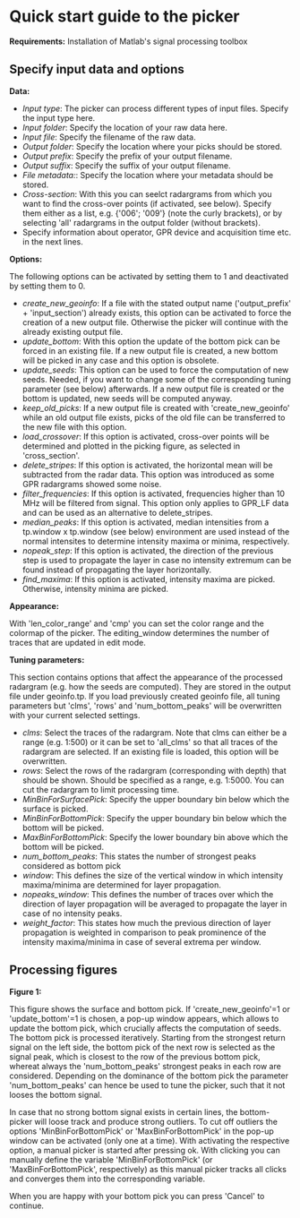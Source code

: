 # Quick start guide to the picker

**Requirements:** Installation of Matlab's signal processing toolbox

## Specify input data and options 

**Data:**

* *Input type*: The picker can process different types of input files. Specify the input type here.
* *Input folder*: Specify the location of your raw data here.  
* *Input file*: Specify the filename of the raw data. 
* *Output folder*: Specify the location where your picks should be stored. 
* *Output prefix*: Specify the prefix of your output filename. 
* *Output suffix*: Specify the suffix of your output filename.
* *File metadata:*: Specify the location where your metadata should be stored. 
* *Cross-section*: With this you can seelct radargrams from which you want to find the cross-over points (if activated, see below). Specify them either as a list, e.g. {'006'; '009'} (note the curly brackets), or by selecting 'all' radargrams in the output folder (without brackets).
* Specify information about operator, GPR device and acquisition time etc. in the next lines. 

**Options:**

The following options can be activated by setting them to 1 and deactivated by setting them to 0. 

* *create_new_geoinfo*: If a file with the stated output name ('output_prefix' + 'input_section') already exists, this option can be activated to force the creation of a new output file. Otherwise the picker will continue with the already existing output file.
* *update_bottom*: With this option the update of the bottom pick can be forced in an existing file. If a new output file is created, a new bottom will be picked in any case and this option is obsolete.
* *update_seeds*: This option can be used to force the computation of new seeds. Needed, if you want to change some of the corresponding tuning parameter (see below) afterwards. If a new output file is created or the bottom is updated, new seeds will be computed anyway.
* *keep_old_picks*: If a new output file is created with 'create_new_geoinfo' while an old output file exists, picks of the old file can be transferred to the new file with this option.
* *load_crossover*: If this option is activated, cross-over points will be determined and plotted in the picking figure, as selected in 'cross_section'.
* *delete_stripes*: If this option is activated, the horizontal mean will be subtracted from the radar data. This option was introduced as some GPR radargrams showed some noise. 
* *filter_frequencies*: If this option is activated, frequencies higher than 10 MHz will be filtered from signal. This option only applies to GPR_LF data and can be used as an alternative to delete_stripes.
* *median_peaks*: If this option is activated, median intensities from a tp.window x tp.window (see below) environment are used instead of the normal intensites to determine intensity maxima or minima, respectively.
* *nopeak_step*: If this option is activated, the direction of the previous step is used to propagate the layer in case no intensity extremum can be found instead of propagating the layer horizontally.  
* *find_maxima*: If this option is activated, intensity maxima are picked. Otherwise, intensity minima are picked. 

**Appearance:**

With 'len_color_range' and 'cmp' you can set the color range and the colormap of the picker. 
The editing_window determines the number of traces that are updated in edit mode. 

**Tuning parameters:**

This section contains options that affect the appearance of the processed radargram (e.g. how the seeds are computed). They are stored in the output file under geoinfo.tp. If you load  previously created geoinfo file, all tuning parameters but 'clms', 'rows' and 'num_bottom_peaks' will be overwritten with your current selected settings.

* *clms*: Select the traces of the radargram. Note that clms can either be a range (e.g. 1:500) or it can be set to 'all_clms' so that all traces of the radargram are selected. If an existing file is loaded, this option will be overwritten. 
* *rows*: Select the rows of the radargram (corresponding with depth) that should be shown. Should be specified as a range, e.g. 1:5000. You can cut the radargram to limit processing time. 
* *MinBinForSurfacePick*: Specify the upper boundary bin below which the surface is picked. 
* *MinBinForBottomPick*: Specify the upper boundary bin below which the bottom will be picked. 
* *MaxBinForBottomPick*: Specify the lower boundary bin above which the bottom will be picked. 
* *num_bottom_peaks*: This states the number of strongest peaks considered as bottom pick
* *window*: This defines the size of the vertical window in which intensity maxima/minima are determined for layer propagation. 
* *nopeaks_window*: This defines the number of traces over which the direction of layer propagation will be averaged to propagate the layer in case of no intensity peaks.
* *weight_factor*: This states how much the previous direction of layer propagation is weighted in comparison to peak prominence of the intensity maxima/minima in case of several extrema per window. 

## Processing figures

**Figure 1:**

This figure shows the surface and bottom pick. If 'create_new_geoinfo'=1 or 'update_bottom'=1 is chosen, a pop-up window appears, which allows to update the bottom pick, which crucially affects the computation of seeds. The bottom pick is processed iteratively. Starting from the strongest return signal on the left side, the bottom pick of the next row is selected as the signal peak, which is closest to the row of the previous bottom pick, whereat always the 'num_bottom_peaks' strongest peaks in each row are considered. Depending on the dominance of the bottom pick the parameter 'num_bottom_peaks' can hence be used to tune the picker, such that it not looses the bottom signal.

In case that no strong bottom signal exists in certain lines, the bottom-picker will loose track and produce strong outliers. To cut off outliers the options 'MinBinForBottomPick' or 'MaxBinForBottomPick' in the pop-up window can be activated (only one at a time). With activating the respective option, a manual picker is started after pressing ok. With clicking you can manually define the variable 'MinBinForBottomPick' (or 'MaxBinForBottomPick', respectively) as this manual picker tracks all clicks and converges them into the corresponding variable. 

When you are happy with your bottom pick you can press 'Cancel' to continue.






